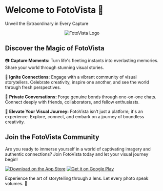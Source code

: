 # Welcome to FotoVista 📸

Unveil the Extraordinary in Every Capture

<p align="center">
  <img src="your_image_url_here" alt="FotoVista Logo">
</p>

## Discover the Magic of FotoVista

📷 **Capture Moments:** Turn life's fleeting instants into everlasting memories. Share your world through stunning visual stories.

🌟 **Ignite Connections:** Engage with a vibrant community of visual storytellers. Celebrate creativity, inspire one another, and see the world through fresh perspectives.

💌 **Private Conversations:** Forge genuine bonds through one-on-one chats. Connect deeply with friends, collaborators, and fellow enthusiasts.

🚀 **Elevate Your Visual Journey:** FotoVista isn't just a platform; it's an experience. Explore, connect, and embark on a journey of boundless creativity.

## Join the FotoVista Community

Are you ready to immerse yourself in a world of captivating imagery and authentic connections? Join FotoVista today and let your visual journey begin!

[![Download on the App Store](app_store_button.png)](your_app_store_link_here)
[![Get it on Google Play](google_play_button.png)](your_google_play_link_here)

Experience the art of storytelling through a lens. Let every photo speak volumes. 🌄

